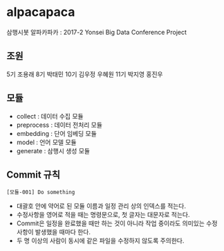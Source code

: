# alpacapaca
삼행시봇 알파카파카 : 2017-2 Yonsei Big Data Conference Project



## 조원

5기 조용래 8기 박태민 10기 김우정 우혜원 11기 박지영 홍진우



## 모듈

* collect : 데이터 수집 모듈
* preprocess : 데이터 전처리 모듈
* embedding : 단어 임베딩 모듈
* model : 언어 모델 모듈
* generate : 삼행시 생성 모듈



## Commit 규칙

`[모듈-001] Do something`

* 대괄호 안에 약어로 된 모듈 이름과 일정 관리 상의 인덱스를 적는다.
* 수정사항을 영어로 적을 때는 명령문으로, 첫 글자는 대문자로 적는다.
* Commit은 일정을 완료했을 때만 하는 것이 아니라 작업 중이라도 의미있는 수정 사항이 발생했을 때마다 한다.
* 두 명 이상의 사람이 동시에 같은 파일을 수정하지 않도록 주의한다.


